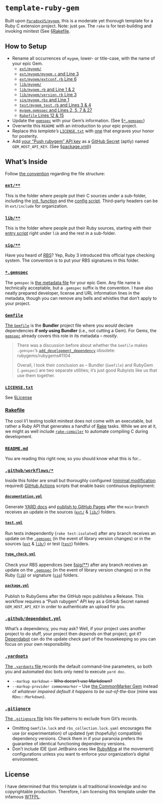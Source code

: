 # `template-ruby-gem`

Built upon [`ParadoxV5/mygem`](https://github.com/ParadoxV5/mygem),
this is a moderate yet thorough template for a Ruby C extension project.
Note: just `gem`. The `rake` is for test-building and invoking minitest (See [§Rakefile](#Rakefile).


## How to Setup

* Rename all occurrences of `mygem`, lower- or title-case, with the name of your epic Gem.
  * [`ext/mygem/`](ext/mygem/)
  * [`ext/mygem/mygem.c` and Line 3](ext/mygem/mygem.c#L3)
  * [`ext/mygem/extconf.rb` Line 6](ext/mygem/extconf.rb#L6)
  * [`lib/mygem/`](lib/mygem/)
  * [`lib/mygem.rb` and Line 1 & 2](lib/mygem.rb#L1-2)
  * [`lib/mygem/version.rb` Line 3](lib/mygem/version.rb#L3)
  * [`sig/mygem.rbs` and Line 1](sig/mygem.rbs#L1)
  * [`test/mygem_test.rb` and Lines 3 & 4](test/mygem_test.rb#L3-4)
  * [`mygem.gemspec` and Lines 2, 5, 7 & 27](mygem.gemspec#L2-L27)
  * [`Rakefile` Lines 12 & 15](Rakefile#L12-L15)
* Update the [`gemspec`](mygem.gemspec) with your Gem’s information. (See [§`*.gemspec`](#gemspec))
* Overwrite this `README` with an introduction to your epic project.
* Replace *this template’s* [`LICENSE.txt`](LICENSE.txt) with
  [one](https://choosealicense.com) that engraves your honor for posterity.
* Add [your “Push rubygem” API key](https://rubygems.org/profile/api_keys) as a
  [GitHub Secret](https://docs.github.com/actions/security-guides/encrypted-secrets)
  (aptly) named `GEM_HOST_API_KEY`. (See [§package.yml](#packageyml)))


## What’s Inside

Follow [the convention](https://guides.rubygems.org/patterns/#file-names) regarding the file structure:


### [`ext/**`](ext/)

This is the folder where people put their C sources under a sub-folder,
including the [init. function](ext/mygem/mygem.c) and the [config script](ext/mygem/extconf.rb).
Third-party headers can be in `ext/include` for organization.

### [`lib/**`](lib/)

This is the folder where people put their Ruby sources, starting with their
[entry script](lib/mygem.rb) right under `lib` and the rest in a sub-folder.


### [`sig/**`](sig/)

Have you heard of [RBS](https://github.com/ruby/rbs)?
Yep, Ruby 3 introduced this official type checking system.
The convention is to put your RBS signatures in this folder.


### [`*.gemspec`](mygem.gemspec)

The `gemspec` is [the metadata file](https://guides.rubygems.org/specification-reference/) for your epic Gem.
Any file name is technically acceptable, but a `.gemspec` suffix is the convention.
I have also neatly prepared developer, license and URL information lines in the metadata,
though you can remove any bells and whistles that don’t apply to your project.


### [`Gemfile`](Gemfile)

[The `Gemfile`](https://bundler.io/guides/gemfile.html) is the **Bundler** project file where
you *would* declare dependencies **if only using Bundler** (i.e., not cutting a Gem).
For Gems, the [`gemspec`](#gemspec) already covers this role in its metadata – *mostly*.

> There was a discussion before about whether the `Gemfile` makes `.gemspec`’s
> [`add_development_dependency`](https://guides.rubygems.org/specification-reference/#add_development_dependency)
> obsolete: rubygems/rubygems#1104
> 
> Overall, I took their conclusion as – Bundler (`Gemfile`) and RubyGem (`.gemspec`) are two separate utilities;
> it’s just good Rubyists like us that use them together.


### [`LICENSE.txt`](LICENSE.txt)

See [§License](#License)


### [Rakefile](Rakefile)

The cool li’l testing toolkit minitest does not come with an executable,
but rather a Ruby API that generates a handful of [Rake](https://github.com/ruby/rake) tasks.
While we are at it, we might as well include [`rake-compiler`](https://github.com/rake-compiler/rake-compiler/actions)
to automate compiling C during development.


### [`README.md`](README.md)

You are reading this right now, so you should know what this is for…


### [`.github/workflows/*`](.github/workflows/)

Inside this folder are small but thoroughly configured ([minimal modification](#How-to-Setup) required)
[GitHub Actions](https://github.com/features/actions) scripts that enable basic continuous deployment:

#### [`documentation.yml`](.github/workflows/documentation.yml)
Generate [YARD docs](https://yardoc.org) and
[publish to GitHub Pages](https://github.blog/changelog/2022-07-27-github-pages-custom-github-actions-workflows-beta)
after the `main` branch receives an update in the sources ([`ext/`](ext/) & [`lib/`](lib/)) folders.

#### [`test.yml`](.github/workflows/test.yml)
Run tests independently (`rake test:isolated`) after any branch receives an update
on the [`.gemspec`](mygem.gemspec) (in the event of library version changes) or
in the sources ([`ext`](ext/) & [`lib/`](lib/)) or test ([`test`](test/)) folders.

#### [`type_check.yml`](.github/workflows/type_check.yml)
Check your RBS appendices (see [§sig/**](#sig)) after any branch receives an update
on the [`.gemspec`](mygem.gemspec) (in the event of library version changes) or
in the Ruby ([`lib`](lib/)) or signature ([`sig`](sig/)) folders.

#### [`package.yml`](.github/workflows/package.yml)
Publish to RubyGems after the GitHub repo publishes a Release. This workflow requires a “Push rubygem”
API key as a GitHub Secret named `GEM_HOST_API_KEY` in order to authenticate an upload for you.

### [`.github/dependabot.yml`](.github/dependabot.yml)

What’s a dependency, you may ask? Well, if your project uses another project to do stuff,
your project then *depend*s on that project; got it?
[Dependabot](https://github.blog/2020-06-01-keep-all-your-packages-up-to-date-with-dependabot)
can do the update check part of the housekeeping so you can focus on your own responsibility.


### [`.yardopts`](.yardopts)

[The `.yardopts` file ](https://rubydoc.info/gems/yard/file/docs/GettingStarted.md#yardopts-options-file)
records the default command-line parameters, so both you and automated doc bots only need to execute `yard doc`.

* `--markup markdown` – ~~Who doesn’t use Markdown?~~
* `--markup-provider commonmarker` – Use [the CommonMarker Gem](https://github.com/gjtorikian/commonmarker)
  instead of *whatever impaired default it happens to be out-of-the-box* (mine was `RDoc::Markdown`).


### [`.gitignore`](.gitignore)

[The `.gitignore` file](https://git-scm.com/docs/gitignore) lists file patterns to exclude from Git’s records.

* Omitting `Gemfile.lock` and `rbs_collection.lock.yaml` encourages the use (or experimentation)
  of updated (yet (hopefully) compatible) dependency versions. 
  Check them in if your paranoia prefers the guarantee of identical functioning dependency versions.
* Don’t include IDE (just JetBrains ones like [RubyMine](https://www.jetbrains.com/ruby) at the movement)
  configurations unless you want to enforce your organization’s digital environment.


## License

I have determined that this template is all traditional knowledge and no copyrightable production.
Therefore, I am licensing this template under the infamous [WTFPL](http://www.wtfpl.net).
